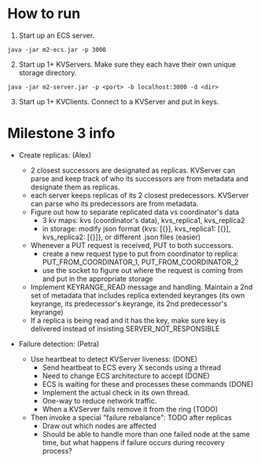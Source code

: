 # How to run

1. Start up an ECS server.

`java -jar m2-ecs.jar -p 3000`

2. Start up 1+ KVServers. Make sure they each have their own unique storage directory.

`java -jar m2-server.jar -p <port> -b localhost:3000 -d <dir>`

3. Start up 1+ KVClients. Connect to a KVServer and put in keys.

# Milestone 3 info

- Create replicas: (Alex)
    - 2 closest successors are designated as replicas. KVServer can parse and keep track of who its successors are from metadata and designate them as replicas.
    - each server keeps replicas of its 2 closest predecessors. KVServer can parse who its predecessors are from metadata.
    - Figure out how to separate replicated data vs coordinator's data
        - 3 kv maps: kvs (coordinator's data), kvs_replica1, kvs_replica2
        - in storage: modify json format {kvs: [{}], kvs_replica1: [{}], kvs_replica2: [{}]}, or different .json files (easier)
    - Whenever a PUT request is received, PUT to both successors.
        - create a new request type to put from coordinator to replica: PUT_FROM_COORDINATOR_1, PUT_FROM_COORDINATOR_2
        - use the socket to figure out where the request is coming from and put in the appropriate storage
    - Implement KEYRANGE_READ message and handling. Maintain a 2nd set of metadata that includes replica extended keyranges (its own keyrange, its predecessor's keyrange, its 2nd predecessor's keyrange)
    - If a replica is being read and it has the key, make sure key is delivered instead of insisting SERVER_NOT_RESPONSIBLE

- Failure detection: (Petra)
    - Use heartbeat to detect KVServer liveness: (DONE)
        - Send heartbeat to ECS every X seconds using a thread
        - Need to change ECS architecture to accept (DONE)
        - ECS is waiting for these and processes these commands (DONE)
        - Implement the actual check in its own thread.
        - One-way to reduce network traffic.
        - When a KVServer fails remove it from the ring (TODO)
    - Then invoke a special "failure rebalance": TODO after replicas
        - Draw out which nodes are affected
        - Should be able to handle more than one failed node at the same time, but what happens if failure occurs during recovery process?
